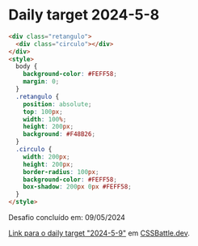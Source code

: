 # Daily target 2024-5-8

```HTML
<div class="retangulo">
  <div class="circulo"></div>
</div>
<style>
  body {
    background-color: #FEFF58;
    margin: 0;
  }
  .retangulo {
    position: absolute;
    top: 100px;
    width: 100%;
    height: 200px;
    background: #F48B26;
  }
  .circulo {
    width: 200px;
    height: 200px;
    border-radius: 100px;
    background-color: #FEFF58;
    box-shadow: 200px 0px #FEFF58;
  }
</style>
```

Desafio concluído em: 09/05/2024

[Link para o daily target "2024-5-9"](https://cssbattle.dev/play/0gAh1NOCyXjYd1ICIiaB) em [CSSBattle.dev](https://cssbattle.dev/).